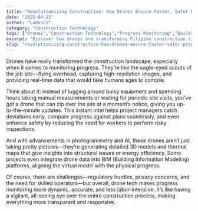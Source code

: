 ```yaml
---
title: "Revolutionizing Construction: How Drones Ensure Faster, Safer Progress Monitoring"
date: "2025-04-21"
author: "LadonCo"
category: "Construction Technology"
tags: ["Drones","Construction Technology","Progress Monitoring","BuildingInnovation","SafetyTechnology"]
excerpt: "Discover how drones are transforming Filipino construction sites by providing real-time updates, enhancing safety, and improving project accuracy through innovative technology."
slug: "revolutionizing-construction-how-drones-ensure-faster-safer-progress-monitoring"
---
```


Drones have really transformed the construction landscape, especially when it comes to monitoring progress. They’re like the eagle-eyed scouts of the job site—flying overhead, capturing high-resolution images, and providing real-time data that would take humans ages to compile.

Think about it: instead of lugging around bulky equipment and spending hours taking manual measurements or waiting for periodic site visits, you’ve got a drone that can zip over the site at a moment’s notice, giving you up-to-the-minute updates. This instant intel helps project managers catch deviations early, compare progress against plans seamlessly, and even enhance safety by reducing the need for workers to perform risky inspections.

And with advancements in photogrammetry and AI, these drones aren’t just taking pretty pictures—they’re generating detailed 3D models and thermal maps that give insights into structural issues or energy efficiency. Some projects even integrate drone data into BIM (Building Information Modeling) platforms, aligning the virtual model with the physical progress.

Of course, there are challenges—regulatory hurdles, privacy concerns, and the need for skilled operators—but overall, drone tech makes progress monitoring more dynamic, accurate, and less labor-intensive. It’s like having a vigilant, all-seeing eye over the entire construction process, making everything more transparent and responsive.